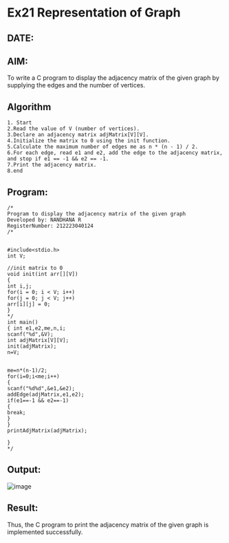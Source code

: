 # Ex21 Representation of Graph
## DATE:
## AIM:
To write a C program to display the adjacency matrix of the given graph by supplying the edges and the number of vertices.

## Algorithm
```
1. Start
2.Read the value of V (number of vertices).
3.Declare an adjacency matrix adjMatrix[V][V].
4.Initialize the matrix to 0 using the init function.
5.Calculate the maximum number of edges me as n * (n - 1) / 2.
6.For each edge, read e1 and e2, add the edge to the adjacency matrix, and stop if e1 == -1 && e2 == -1.
7.Print the adjacency matrix.
8.end
```
 

## Program:
```
/*
Program to display the adjacency matrix of the given graph
Developed by: NANDHANA R
RegisterNumber: 212223040124
/*


#include<stdio.h> 
int V; 
 
//init matrix to 0 
void init(int arr[][V]) 
{ 
int i,j; 
for(i = 0; i < V; i++) 
for(j = 0; j < V; j++) 
arr[i][j] = 0; 
} 
*/ 
int main() 
{ int e1,e2,me,n,i; 
scanf("%d",&V); 
int adjMatrix[V][V]; 
init(adjMatrix); 
n=V; 
  
  
me=n*(n-1)/2; 
for(i=0;i<me;i++) 
{ 
scanf("%d%d",&e1,&e2); 
addEdge(adjMatrix,e1,e2); 
if(e1==-1 && e2==-1) 
{ 
break; 
} 
} 
printAdjMatrix(adjMatrix); 
 
} 
*/
```

## Output:
![image](https://github.com/user-attachments/assets/4ed12d09-815b-49d9-b7bd-20628163b027)




## Result:
Thus, the C program to print the adjacency matrix of the given graph is implemented successfully.
